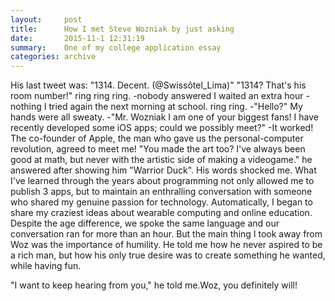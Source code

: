 ```yaml
---
layout:     post
title:      How I met Steve Wozniak by just asking
date:       2015-11-1 12:31:19
summary:    One of my college application essay
categories: archive
---
```


His last tweet was: "1314. Decent. (@Swissôtel_Lima)"
"1314? That's his room number!"
ring ring ring.
-nobody answered
I waited an extra hour
-nothing
I tried again the next morning at school.
ring ring.
-"Hello?" My hands were all sweaty.
-"Mr. Wozniak I am one of your biggest fans! I have recently developed some iOS apps; could we possibly meet?"
-It worked!
The co-founder of Apple, the man who gave us the personal-computer revolution, agreed to meet me! "You made the art too? I've always been good at math, but never with the artistic side of making a videogame." he answered after showing him "Warrior Duck". His words shocked me.
What I've learned through the years about programming not only allowed me to publish 3 apps, but to maintain an enthralling conversation with someone who shared my genuine passion for technology. Automatically, I began to share my craziest ideas about wearable computing and online education. Despite the age difference, we spoke the same language and our conversation ran for more than an hour. But the main thing I took away from Woz was the importance of humility. He told me how he never aspired to be a rich man, but how his only true desire was to create something he wanted, while having fun.
 
"I want to keep hearing from you," he told me.Woz, you definitely will!